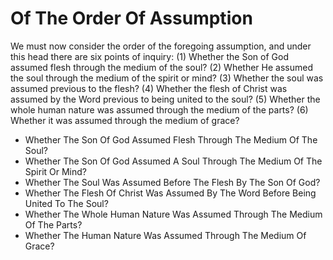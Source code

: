 # Of The Order Of Assumption

We must now consider the order of the foregoing assumption, and under this head there are six points of inquiry:
(1) Whether the Son of God assumed flesh through the medium of the soul?
(2) Whether He assumed the soul through the medium of the spirit or mind?
(3) Whether the soul was assumed previous to the flesh?
(4) Whether the flesh of Christ was assumed by the Word previous to being united to the soul?
(5) Whether the whole human nature was assumed through the medium of the parts?
(6) Whether it was assumed through the medium of grace?

* Whether The Son Of God Assumed Flesh Through The Medium Of The Soul?
* Whether The Son Of God Assumed A Soul Through The Medium Of The Spirit Or Mind?
* Whether The Soul Was Assumed Before The Flesh By The Son Of God?
* Whether The Flesh Of Christ Was Assumed By The Word Before Being United To The Soul?
* Whether The Whole Human Nature Was Assumed Through The Medium Of The Parts?
* Whether The Human Nature Was Assumed Through The Medium Of Grace?